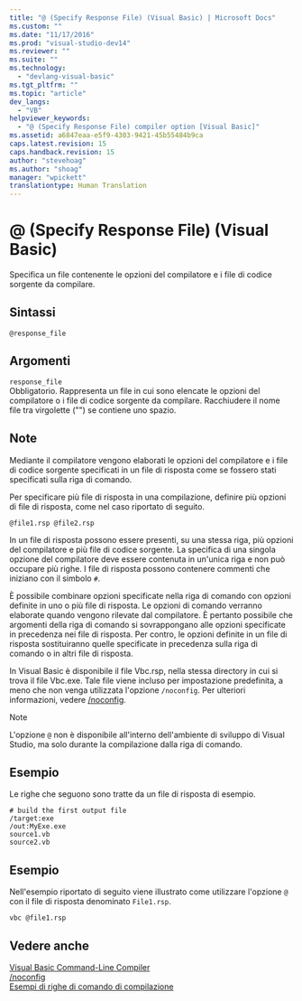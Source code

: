 ```yaml
---
title: "@ (Specify Response File) (Visual Basic) | Microsoft Docs"
ms.custom: ""
ms.date: "11/17/2016"
ms.prod: "visual-studio-dev14"
ms.reviewer: ""
ms.suite: ""
ms.technology: 
  - "devlang-visual-basic"
ms.tgt_pltfrm: ""
ms.topic: "article"
dev_langs: 
  - "VB"
helpviewer_keywords: 
  - "@ (Specify Response File) compiler option [Visual Basic]"
ms.assetid: a6847eaa-e5f9-4303-9421-45b55484b9ca
caps.latest.revision: 15
caps.handback.revision: 15
author: "stevehoag"
ms.author: "shoag"
manager: "wpickett"
translationtype: Human Translation
---
```

# @ (Specify Response File) (Visual Basic)
Specifica un file contenente le opzioni del compilatore e i file di codice sorgente da compilare.  
  
## Sintassi  
  
```  
@response_file  
```  
  
## Argomenti  
 `response_file`  
 Obbligatorio.  Rappresenta un file in cui sono elencate le opzioni del compilatore o i file di codice sorgente da compilare.  Racchiudere il nome file tra virgolette \(""\) se contiene uno spazio.  
  
## Note  
 Mediante il compilatore vengono elaborati le opzioni del compilatore e i file di codice sorgente specificati in un file di risposta come se fossero stati specificati sulla riga di comando.  
  
 Per specificare più file di risposta in una compilazione, definire più opzioni di file di risposta, come nel caso riportato di seguito.  
  
```  
@file1.rsp @file2.rsp  
```  
  
 In un file di risposta possono essere presenti, su una stessa riga, più opzioni del compilatore e più file di codice sorgente.  La specifica di una singola opzione del compilatore deve essere contenuta in un'unica riga e non può occupare più righe.  I file di risposta possono contenere commenti che iniziano con il simbolo `#`.  
  
 È possibile combinare opzioni specificate nella riga di comando con opzioni definite in uno o più file di risposta.  Le opzioni di comando verranno elaborate quando vengono rilevate dal compilatore.  È pertanto possibile che argomenti della riga di comando si sovrappongano alle opzioni specificate in precedenza nei file di risposta.  Per contro, le opzioni definite in un file di risposta sostituiranno quelle specificate in precedenza sulla riga di comando o in altri file di risposta.  
  
 In Visual Basic è disponibile il file Vbc.rsp, nella stessa directory in cui si trova il file Vbc.exe.  Tale file viene incluso per impostazione predefinita, a meno che non venga utilizzata l'opzione `/noconfig`.  Per ulteriori informazioni, vedere [\/noconfig](../../../visual-basic/reference/command-line-compiler/noconfig.md).  
  
> [!NOTE]
>  L'opzione `@` non è disponibile all'interno dell'ambiente di sviluppo di Visual Studio, ma solo durante la compilazione dalla riga di comando.  
  
## Esempio  
 Le righe che seguono sono tratte da un file di risposta di esempio.  
  
```  
# build the first output file  
/target:exe   
/out:MyExe.exe  
source1.vb   
source2.vb  
```  
  
## Esempio  
 Nell'esempio riportato di seguito viene illustrato come utilizzare l'opzione `@` con il file di risposta denominato `File1.rsp`.  
  
```  
vbc @file1.rsp  
```  
  
## Vedere anche  
 [Visual Basic Command\-Line Compiler](../../../visual-basic/reference/command-line-compiler/index.md)   
 [\/noconfig](../../../visual-basic/reference/command-line-compiler/noconfig.md)   
 [Esempi di righe di comando di compilazione](../../../visual-basic/reference/command-line-compiler/sample-compilation-command-lines.md)